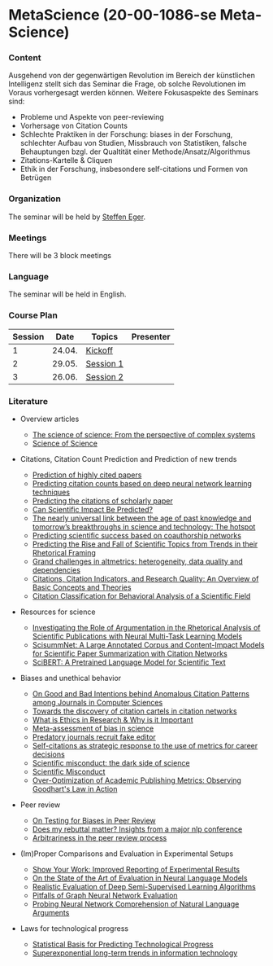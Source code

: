 # MetaScience (20-00-1086-se Meta-Science)


### Content 

Ausgehend von der gegenwärtigen Revolution im Bereich der künstlichen Intelligenz stellt sich das Seminar die Frage, ob solche Revolutionen im Voraus vorhergesagt werden können. Weitere Fokusaspekte des Seminars sind:
- Probleme und Aspekte von peer-reviewing
- Vorhersage von Citation Counts
- Schlechte Praktiken in der Forschung: biases in der Forschung, schlechter Aufbau von Studien, Missbrauch von Statistiken, falsche Behauptungen bzgl. der Qualtität einer Methode/Ansatz/Algorithmus
- Zitations-Kartelle & Cliquen
- Ethik in der Forschung, insbesondere self-citations und Formen von Betrügen

### Organization
The seminar will be held by [Steffen Eger](https://www.informatik.tu-darmstadt.de/aiphes/aiphes/irg_position/index.en.jsp).
### Meetings
There will be 3 block meetings
### Language
The seminar will be held in English.

### Course Plan

|Session|Date|Topics|Presenter|
|-|------|---------------------------|-------------|
|1 | 24.04. | [Kickoff]() |  ||
|2 | 29.05. | [Session 1]() |  ||
|3 | 26.06. | [Session 2]()  ||

### Literature

* Overview articles
   - [The science of science: From the perspective of complex systems](https://www.sciencedirect.com/science/article/pii/S0370157317303289)
   - [Science of Science](https://www.barabasilab.com/publications/science-of-science)
 
* Citations, Citation Count Prediction and Prediction of new trends 
   - [Prediction of highly cited papers](https://arxiv.org/abs/1310.8220)
   - [Predicting citation counts based on deep neural network learning techniques](https://arxiv.org/abs/1809.04365)
   - [Predicting the citations of scholarly paper](https://www.sciencedirect.com/science/article/pii/S1751157718301767)
   - [Can Scientific Impact Be Predicted?](https://arxiv.org/pdf/1606.05905.pdf)
   - [The nearly universal link between the age of past knowledge and tomorrow’s breakthroughs in science and technology: The hotspot](https://advances.sciencemag.org/content/3/4/e1601315)
   - [Predicting scientific success based on coauthorship networks](https://link.springer.com/article/10.1140/epjds/s13688-014-0009-x)
   - [Predicting the Rise and Fall of Scientific Topics from Trends in their Rhetorical Framing](https://nlp.stanford.edu/pubs/prabhakaran2016rhetoricalroles.pdf)
   - [Grand challenges in altmetrics: heterogeneity, data quality and dependencies
](https://link.springer.com/article/10.1007/s11192-016-1910-9)
   - [Citations, Citation Indicators, and Research Quality: An Overview of Basic Concepts and Theories](https://journals.sagepub.com/doi/full/10.1177/2158244019829575)
   - [Citation Classification for Behavioral Analysis of a Scientific Field](https://arxiv.org/abs/1609.00435)
   
* Resources for science
   - [Investigating the Role of Argumentation in the Rhetorical Analysis of Scientific Publications with Neural Multi-Task Learning Models](https://www.aclweb.org/anthology/D18-1370/)
   - [ScisummNet: A Large Annotated Corpus and Content-Impact Models for Scientific Paper Summarization with Citation Networks](https://arxiv.org/abs/1909.01716)
   - [SciBERT: A Pretrained Language Model for Scientific Text](https://arxiv.org/abs/1903.10676)

   


* Biases and unethical behavior 
   - [On Good and Bad Intentions behind Anomalous Citation Patterns among Journals in Computer Sciences](https://arxiv.org/abs/1807.10804)
   - [Towards the discovery of citation cartels in citation networks](https://ui.adsabs.harvard.edu/abs/2016FrP.....4...49F/abstract)
   - [What is Ethics in Research & Why is it Important](https://www.veronaschools.org/cms/lib02/NJ01001379/Centricity/Domain/588/What%20is%20Ethics%20in%20Research%20Why%20is%20it%20Important.pdf)
   - [Meta-assessment of bias in science](https://www.ncbi.nlm.nih.gov/pubmed/?term=Meta-assessment+of+bias+in+science)
   - [Predatory journals recruit fake editor](https://www.nature.com/articles/543481a)
   - [Self-citations as strategic response to the use of metrics for career decisions](https://www.sciencedirect.com/science/article/pii/S0370157317303289)
   - [Scientific misconduct: the dark side of science](https://link.springer.com/article/10.1007/s12210-015-0415-4)
   - [Scientific Misconduct](https://www.annualreviews.org/doi/abs/10.1146/annurev-psych-122414-033437)
   - [Over-Optimization of Academic Publishing Metrics: Observing Goodhart's Law in Action](https://academic.oup.com/gigascience/article/8/6/giz053/5506490)
   

* Peer review
   - [On Testing for Biases in Peer Review](https://papers.nips.cc/paper/8770-on-testing-for-biases-in-peer-review.pdf)
   - [Does my rebuttal matter? Insights from a major nlp conference](https://www.aclweb.org/anthology/N19-1129.pdf)
   - [Arbitrariness in the peer review process](https://link.springer.com/article/10.1007/s11192-020-03348-1)


* (Im)Proper Comparisons and Evaluation in Experimental Setups
   - [Show Your Work: Improved Reporting of Experimental Results](https://arxiv.org/abs/1909.03004)
   - [On the State of the Art of Evaluation in Neural Language Models](https://arxiv.org/abs/1707.05589)
   - [Realistic Evaluation of Deep Semi-Supervised Learning Algorithms](https://papers.nips.cc/paper/7585-realistic-evaluation-of-deep-semi-supervised-learning-algorithms.pdf)
   - [Pitfalls of Graph Neural Network Evaluation](https://arxiv.org/abs/1811.05868)
   - [Probing Neural Network Comprehension of Natural Language Arguments](https://arxiv.org/abs/1907.07355)

* Laws for technological progress
   - [Statistical Basis for Predicting Technological Progress](https://journals.plos.org/plosone/article?id=10.1371/journal.pone.0052669)
   - [Superexponential long-term trends in information technology](https://www.sciencedirect.com/science/article/pii/S0040162511001429)

